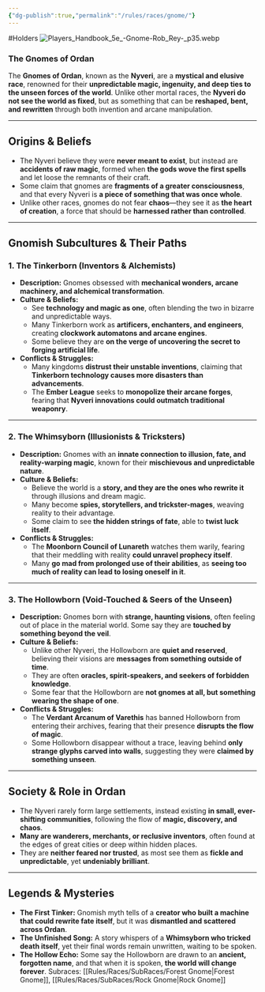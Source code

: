 ```yaml
---
{"dg-publish":true,"permalink":"/rules/races/gnome/"}
---
```


#Holders
![Players_Handbook_5e_-_Gnome_-_Rob_Rey_-_p35.webp](/img/user/Images/Players_Handbook_5e_-_Gnome_-_Rob_Rey_-_p35.webp)
### **The Gnomes of Ordan**

The **Gnomes of Ordan**, known as the **Nyveri**, are a **mystical and elusive race**, renowned for their **unpredictable magic, ingenuity, and deep ties to the unseen forces of the world**. Unlike other mortal races, the **Nyveri do not see the world as fixed**, but as something that can be **reshaped, bent, and rewritten** through both invention and arcane manipulation.

---

## **Origins & Beliefs**

- The Nyveri believe they were **never meant to exist**, but instead are **accidents of raw magic**, formed when **the gods wove the first spells** and let loose the remnants of their craft.
- Some claim that gnomes are **fragments of a greater consciousness**, and that every Nyveri is **a piece of something that was once whole**.
- Unlike other races, gnomes do not fear **chaos**—they see it as **the heart of creation**, a force that should be **harnessed rather than controlled**.

---

## **Gnomish Subcultures & Their Paths**

### **1. The Tinkerborn (Inventors & Alchemists)**

- **Description:** Gnomes obsessed with **mechanical wonders, arcane machinery, and alchemical transformation**.
- **Culture & Beliefs:**
    - See **technology and magic as one**, often blending the two in bizarre and unpredictable ways.
    - Many Tinkerborn work as **artificers, enchanters, and engineers**, creating **clockwork automatons and arcane engines**.
    - Some believe they are **on the verge of uncovering the secret to forging artificial life**.
- **Conflicts & Struggles:**
    - Many kingdoms **distrust their unstable inventions**, claiming that **Tinkerborn technology causes more disasters than advancements**.
    - The **Ember League** seeks to **monopolize their arcane forges**, fearing that **Nyveri innovations could outmatch traditional weaponry**.

---

### **2. The Whimsyborn (Illusionists & Tricksters)**

- **Description:** Gnomes with an **innate connection to illusion, fate, and reality-warping magic**, known for their **mischievous and unpredictable nature**.
- **Culture & Beliefs:**
    - Believe the world is a **story, and they are the ones who rewrite it** through illusions and dream magic.
    - Many become **spies, storytellers, and trickster-mages**, weaving reality to their advantage.
    - Some claim to see **the hidden strings of fate**, able to **twist luck itself**.
- **Conflicts & Struggles:**
    - The **Moonborn Council of Lunareth** watches them warily, fearing that their meddling with reality **could unravel prophecy itself**.
    - Many **go mad from prolonged use of their abilities**, as **seeing too much of reality can lead to losing oneself in it**.

---

### **3. The Hollowborn (Void-Touched & Seers of the Unseen)**

- **Description:** Gnomes born with **strange, haunting visions**, often feeling out of place in the material world. Some say they are **touched by something beyond the veil**.
- **Culture & Beliefs:**
    - Unlike other Nyveri, the Hollowborn are **quiet and reserved**, believing their visions are **messages from something outside of time**.
    - They are often **oracles, spirit-speakers, and seekers of forbidden knowledge**.
    - Some fear that the Hollowborn are **not gnomes at all, but something wearing the shape of one**.
- **Conflicts & Struggles:**
    - The **Verdant Arcanum of Varethis** has banned Hollowborn from entering their archives, fearing that their presence **disrupts the flow of magic**.
    - Some Hollowborn disappear without a trace, leaving behind **only strange glyphs carved into walls**, suggesting they were **claimed by something unseen**.

---

## **Society & Role in Ordan**

- The Nyveri rarely form large settlements, instead existing **in small, ever-shifting communities**, following the flow of **magic, discovery, and chaos**.
- **Many are wanderers, merchants, or reclusive inventors**, often found at the edges of great cities or deep within hidden places.
- They are **neither feared nor trusted**, as most see them as **fickle and unpredictable**, yet **undeniably brilliant**.

---

## **Legends & Mysteries**

- **The First Tinker:** Gnomish myth tells of a **creator who built a machine that could rewrite fate itself**, but it was **dismantled and scattered across Ordan**.
- **The Unfinished Song:** A story whispers of a **Whimsyborn who tricked death itself**, yet their final words remain unwritten, waiting to be spoken.
- **The Hollow Echo:** Some say the Hollowborn are drawn to an **ancient, forgotten name**, and that when it is spoken, **the world will change forever**.
Subraces: [[Rules/Races/SubRaces/Forest Gnome\|Forest Gnome]], [[Rules/Races/SubRaces/Rock Gnome\|Rock Gnome]]